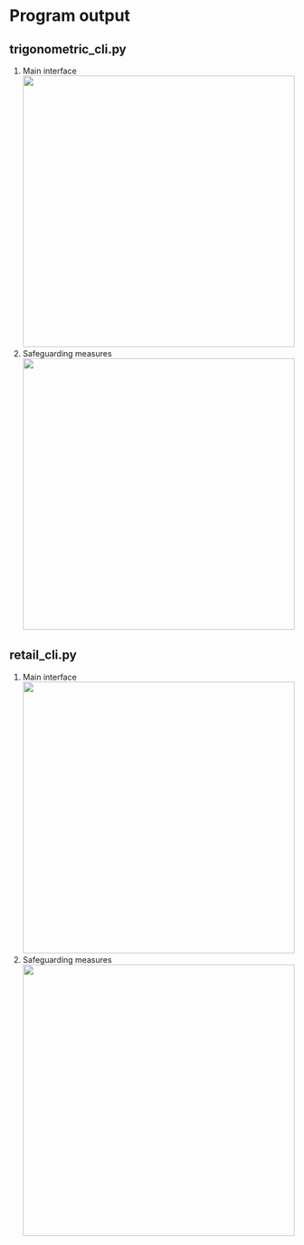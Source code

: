 # Program output

## trigonometric_cli.py

1. Main interface<br><img src="https://github.com/hendraanggrian/IIT-ITM513/raw/assets/assignments/hw2/screenshot1_1.png" width="480">
2. Safeguarding measures<br><img src="https://github.com/hendraanggrian/IIT-ITM513/raw/assets/assignments/hw2/screenshot1_2.png" width="480">

<div style="page-break-after: always;"></div>

## retail_cli.py

1. Main interface<br><img src="https://github.com/hendraanggrian/IIT-ITM513/raw/assets/assignments/hw2/screenshot2_1.png" width="480">
2. Safeguarding measures<br><img src="https://github.com/hendraanggrian/IIT-ITM513/raw/assets/assignments/hw2/screenshot2_2.png" width="480">
